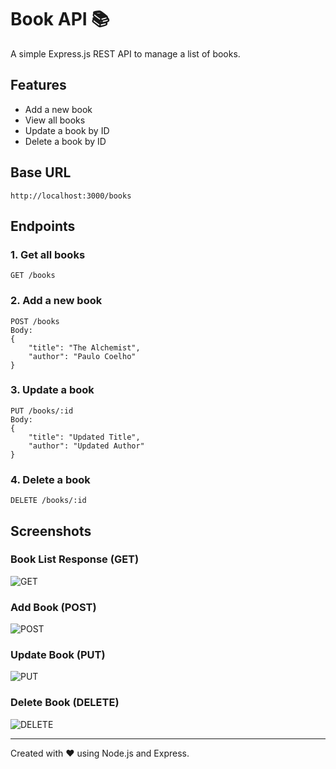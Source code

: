 # Book API 📚

A simple Express.js REST API to manage a list of books.

## Features

- Add a new book
- View all books
- Update a book by ID
- Delete a book by ID

## Base URL

```
http://localhost:3000/books
```

## Endpoints

### 1. Get all books

```
GET /books
```

### 2. Add a new book

```
POST /books
Body:
{
    "title": "The Alchemist",
    "author": "Paulo Coelho"
}
```

### 3. Update a book

```
PUT /books/:id
Body:
{
    "title": "Updated Title",
    "author": "Updated Author"
}
```

### 4. Delete a book

```
DELETE /books/:id
```

## Screenshots

### Book List Response (GET)
![GET](6f8011e3-16df-4807-b4f8-39181225308d.png)

### Add Book (POST)
![POST](91894f51-1211-4720-8b88-a47562f69faa.png)

### Update Book (PUT)
![PUT](b42c3a6a-3ff5-4aba-b761-6b1bd8dc9630.png)

### Delete Book (DELETE)
![DELETE](fb3a33c2-1fcf-4a5b-abba-4cbf707a870e.png)

---

Created with ❤️ using Node.js and Express.

